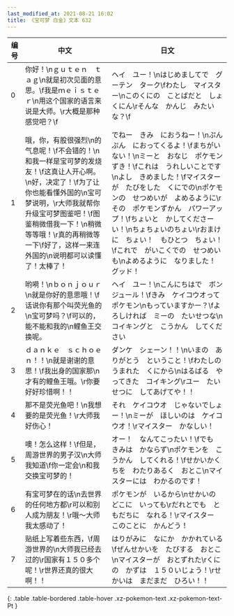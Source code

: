 ```yaml
---
last_modified_at: 2021-08-21 16:02
title: 《宝可梦 白金》文本 632
---
```

| 编号 | 中文 | 日文 |
| ---- | ---- | ---- |
| 0 | 你好！\nｇｕｔｅｎ　ｔａｇ\n就是初次见面的意思。\f我是ｍｅｉｓｔｅｒ\n用这个国家的语言来说是大师。\r大概是那种感觉吧？\f | ヘイ　ユー！\nはじめましてで　グーテン　ターク\fわたし　マイスター\nこのくにの　ことばだと　しょくにん\rそんな　かんじ　みたいな？\f |
| 1 | 哦，你，有股很强烈\n的气息呢！\f不会错的！\n和我一样是宝可梦的发烧友！\f这真让人开心啊。\n好，决定了！\f为了让你也能看懂外国的\n宝可梦说明，\r大师我就帮你升级宝可梦图鉴吧！\f图鉴稍微借我一下！\n稍微等等哦！\r真的再稍微等一下\f好了，这样一来连外国的\n说明都可以读懂了！太棒了！ | でねー　きみ　におうねー！\nぷんぷん　におってくるよ！\fまちがいない！\nミーと　おなじ　ポケモンずき！\fこれは　うれしいことです\nよし　きめました！\fマイスターが　たびをした　くにでの\nポケモンの　せつめいが　よめるように\rその　ポケモンずかん　パワーアップ！\fちょいと　かしてくださーい！\nちょちょいのちょい\rおまけに　ちょい！　もひとつ　ちょい！\fこれで　がいこくでの　せつめいも\nよめるように　なりました！　グッド！ |
| 2 | 哟嗬！\nｂｏｎｊｏｕｒ\n就是你好的意思哦！\f话说你有那个叫荧光鱼的\n宝可梦吗？\f可以的，能不能和我的\n鲤鱼王交换呢。 | ヘイ　ユー！\nこんにちはで　ボンジュール！\fきみ　ケイコウオって　ポケモン\nもっていますかー？\fよろしければ　ミーの　たいせつな\nコイキングと　こうかん　してください |
| 3 | ｄａｎｋｅ　ｓｃｈｏｅｎ！！\n就是谢谢的意思！\f我出身的国家那\n才有的鲤鱼王哦。\r你要好好珍惜啊！！ | ダンケ　シェーン！！\nいまの　ありがとう　ということ！\fわたしの　うまれた　くにから\nはるばる　やってきた　コイキング\rユー　たいせつに　してあげてや！！ |
| 4 | 那不是荧光鱼吧！\n我想要的是荧光鱼！\r大师我好伤心！ | それ　ケイコウオ　じゃないでしょー！\nミーが　ほしいのは　ケイコウオ！\rマイスター　かなしい！ |
| 5 | 噢！怎么这样！\f但是，周游世界的男子汉\n大师我知道\f你一定会\n和我交换宝可梦的！ | オー！　なんてこったい！\fでも　きみは　かならず\nポケモンを　こうかん　してくれる！\fせかいかくちを　わたりあるく　おとこ\nマイスターには　わかるのです！ |
| 6 | 有宝可梦在的话\n去世界的任何地方都\r可以和别人成为朋友！\r哦～大师我太感动了！ | ポケモンが　いるから\nせかいの　どこに　いっても\rだれとでも　ともだちに　なれる！\rマイスター　このことに　かんどう！ |
| 7 | 贴纸上写着些东西，\f周游世界的\n大师我已经去过的\r国家有１５０多个呢！\r世界还真的很大啊！！ | はりがみに　なにか　かかれている\fぜんせかいを　たびする　おとこ\nマイスターが　おとずれた\rくにの　かずは　１５０いじょう！\rせかいは　まだまだ　ひろい！！ |
{: .table .table-bordered .table-hover .xz-pokemon-text .xz-pokemon-text-Pt }